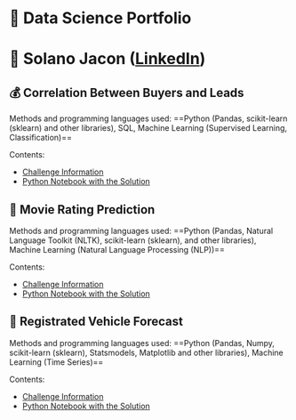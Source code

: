 # 🤖 Data Science Portfolio


# 🧠 Solano Jacon ([LinkedIn](https://www.linkedin.com/in/solanojacon/))


## :moneybag: Correlation Between Buyers and Leads

Methods and programming languages used: ==Python (Pandas, scikit-learn (sklearn) and other libraries), SQL, Machine Learning (Supervised Learning, Classification)==

Contents:
- [Challenge Information](Correlation_Between_Buyers_and_Leads/README.md)
- [Python Notebook with the Solution](Correlation_Between_Buyers_and_Leads/Correlation_Between_Buyers_and_Leads.ipynb)


## :movie_camera: Movie Rating Prediction

Methods and programming languages used: ==Python (Pandas, Natural Language Toolkit (NLTK), scikit-learn (sklearn), and other libraries), Machine Learning (Natural Language Processing (NLP))==

Contents:
- [Challenge Information](Movie_Rating_Prediction/README.md)
- [Python Notebook with the Solution](Movie_Rating_Prediction/Movie_Rating_Prediction.ipynb)


## :car: Registrated Vehicle Forecast

Methods and programming languages used: ==Python (Pandas, Numpy, scikit-learn (sklearn), Statsmodels, Matplotlib and other libraries), Machine Learning (Time Series)==

Contents:
- [Challenge Information](Registrated_Vehicle_Forecast/README.md)
- [Python Notebook with the Solution](Registrated_Vehicle_Forecast/Registrated_Vehicle_Forecast.ipynb)
